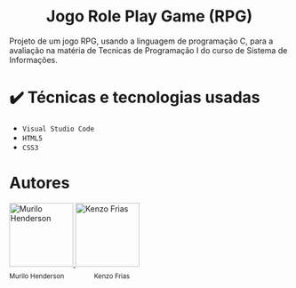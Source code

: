 <h1 align="center"> Jogo Role Play Game (RPG)</h1>
<p>Projeto de um jogo RPG, usando a linguagem de programação C, para a avaliação na matéria de Tecnicas de Programação I do curso de Sistema de Informações.</p>

# ✔️ Técnicas e tecnologias usadas
- ``Visual Studio Code``
- ``HTML5``
- ``CSS3``



# Autores
<a href="https://github.com/murilohenderson">
  <img src="https://github.com/murilohenderson.png" width="115" alt="Murilo Henderson">
</a>
<a href="https://github.com/kenzofrias">
  <img src="https://github.com/kenzofrias.png" width="115" alt="Kenzo Frias">
</a>
<br>
<sub style="margin-right: 50px;">Murilo Henderson</sub>
<sub>Kenzo Frias</sub>
